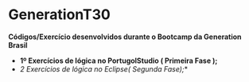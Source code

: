 # **GenerationT30**
**Códigos/Exercício desenvolvidos durante o Bootcamp da Generation Brasil**

* **1º Exercícios de lógica no PortugolStudio ( Primeira Fase );**
* **2  Exercícios de lógica no Eclipse*( Segunda Fase);**

